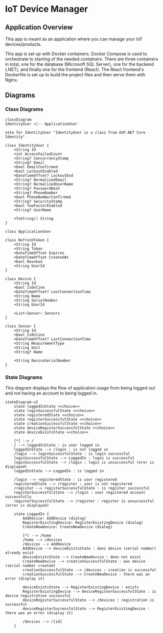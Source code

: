# IoT Device Manager

## Application Overview

This app is meant as an application where you can manage your IoT devices/products.

This app is set up with Docker containers. Docker Compose is used to orchestrate to starting of the needed containers.
There are three containers in total, one for the database (Microsoft SQL Server), one for the backend (.NET),
and finally one for the frontend (React). The React frontend's Dockerfile is set up to build the project files
and then serve them with Nginx.

## Diagrams

### Class Diagrams

```mermaid
classDiagram
IdentityUser <|-- ApplicationUser

note for IdentityUser "IdentityUser is a class from ASP.NET Core Identity"

class IdentityUser {
    +String Id
    +int AccessFailedCount
    +String? ConcurrencyStamp
    +String? Email
    +bool EmailConfirmed
    +bool LockoutEnabled
    +DateTimeOffset? LockoutEnd
    +String? NormalizedEmail
    +String? NormalizedUserName
    +String? PasswordHash
    +String? PhoneNumber
    +bool PhoneNumberConfirmed
    +String? SecurityStamp
    +bool TwoFactorEnabled
    +String? UserName

    +ToString() String
}

class ApplicationUser

class RefreshToken {
    +String Id
    +String Token
    +DateTimeOffset Expires
    +DateTimeOffset CreatedAt
    +bool Revoked
    +String UserId
}

class Device {
    +String Id
    +bool IsOnline
    +DateTimeOffset? LastConnectionTime
    +String Name
    +String SerialNumber
    +String UserId

    +List~Sensor~ Sensors
}

class Sensor {
    +String Id
    +bool IsOnline
    +DateTimeOffset? LastConnectionTime
    +String MeasurementType
    +String Unit
    +String? Name

    +String DeviceSerialNumber
}
```

### State Diagrams

This diagram displays the flow of application usage from being logged out and not having an account
to being logged in.

```mermaid
stateDiagram-v2
    state loggedInState <<choice>>
    state loginSuccessfulState <<choice>>
    state registeredState <<choice>>
    state registerSuccessfulState <<choice>>
    state creationSuccessfulState <<choice>>
    state deviceRegisterSuccessfulState <<choice>>
    state deviceExistsState <<choice>>

    [*] --> /
    / --> loggedInState : is user logged in
    loggedInState --> /login : is not logged in
    /login --> loginSuccessfulState : is login successful
    loginSuccessfulState --> LoggedIn : login is successful
    loginSuccessfulState --> /login : login is unsuccessful (eror is displayed)
    loggedInState --> LoggedIn : is logged in

    /login --> registeredState : is user registered
    registeredState --> /register : user is not registered
    /register --> registerSuccessfulState : is register successful
    registerSuccessfulState --> /login : user registered account successfully
    registerSuccessfulState --> /register : register is unsuccessful (error is displayed)

    state LoggedIn {
        AddDevice: AddDevice (dialog)
        RegisterExistingDevice: RegisterExistingDevice (dialog)
        CreateNewDevice: CreateNewDevice (dialog)

        [*] --> /home
        /home --> /devices
        /devices --> AddDevice
        AddDevice --> deviceExistsState : does device (serial number) already exist
        deviceExistsState --> CreateNewDevice : does not exist
        CreateNewDevice --> creationSuccessfulState : was device (serial number created)
        creationSuccessfulState --> /devices : creation is successful
        creationSuccessfulState --> CreateNewDevice : there was an error (display it)
        
        deviceExistsState --> RegisterExistingDevice : exists
        RegisterExistingDevice --> deviceRegisterSuccessfulState : is device registration successful
        deviceRegisterSuccessfulState --> /devices : registration is successful
        deviceRegisterSuccessfulState --> RegisterExistingDevice : there was an error (display it)

        /devices --> /[id]
    }
```